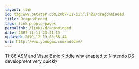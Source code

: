 ```yaml
---
layout: link
id: tag:www.patater.com,2007-11-11:/links/dragonminded
title: DragonMinded
tags: link people-pages
permalink: /links/dragonminded
date: 2007-11-11 23:41:13
updated: 2010-12-19 03:36:44
uri: http://www.youngmx.com/ndsdev/
---
```

TI-86 ASM and VisualBasic Kiddie who adapted to Nintendo DS development very quickly
